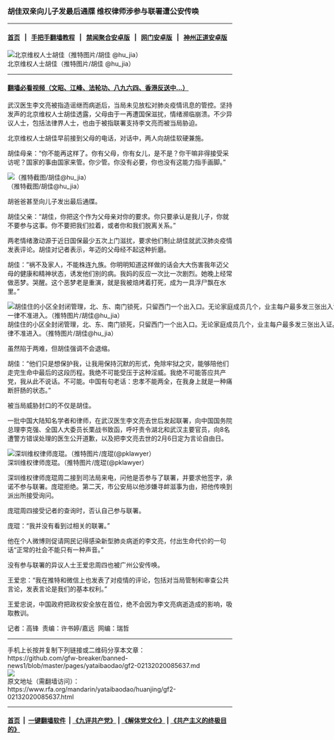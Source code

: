 ### 胡佳双亲向儿子发最后通牒 维权律师涉参与联署遭公安传唤
------------------------

#### [首页](https://github.com/gfw-breaker/banned-news1/blob/master/README.md) &nbsp;&nbsp;|&nbsp;&nbsp; [手把手翻墙教程](https://github.com/gfw-breaker/guides/wiki) &nbsp;&nbsp;|&nbsp;&nbsp; [禁闻聚合安卓版](https://github.com/gfw-breaker/bn-android) &nbsp;&nbsp;|&nbsp;&nbsp; [网门安卓版](https://github.com/oGate2/oGate) &nbsp;&nbsp;|&nbsp;&nbsp; [神州正道安卓版](https://github.com/SzzdOgate/update) 



<div id="headerimg">
 <img alt="北京维权人士胡佳（推特图片/胡佳 @hu_jia）" src="https://www.rfa.org/mandarin/yataibaodao/huanjing/gf2-02132020085637.html/hujia.jpg/@@images/b2ef9c96-8594-4699-bc48-ab3fa1c53823.jpeg" title="北京维权人士胡佳（推特图片/胡佳 @hu_jia）"/>
 <div id="headerimgcontents">
  <div id="headerimgcaption">
   <span>
    北京维权人士胡佳（推特图片/胡佳 @hu_jia）
   </span>
   <!-- zoomattribute -->
  </div>
  <!-- headerimgcaption -->
 </div>
 <!-- headerimagecontents -->
</div>

<hr/>


#### [翻墙必看视频（文昭、江峰、法轮功、八九六四、香港反送中...）](http://167.172.214.107/home.html)

<div id="storytext">
 <div>
  <div class="slot_header">
  </div>
 </div>
 <p>
 </p>
 <p>
  武汉医生李文亮被指造谣继而病逝后，当局未见放松对肺炎疫情讯息的管控。坚持发声的北京维权人士胡佳透露，父母由于一再遭国保滋扰，情绪濒临崩溃。不少异议人士，包括法律界人士，也由于被指联署支持李文亮而被当局胁迫。
 </p>
 <p>
  北京维权人士胡佳早前接到父母的电话，对话中，两人向胡佳软硬兼施。
 </p>
 <p>
 </p>
 <p>
 </p>
 <p>
  胡佳母亲：“你不能再这样了。你有父母，你有女儿，是不是？你干嘛非得接受采访呢？国家的事由国家来管。你少管。你没有必要，你也没有这能力指手画脚。”
 </p>
 <p>
 </p>
 <p>
  <div class="image-inline captioned" style="width:1500px;">
   <div style="width:1500px;">
    <img alt="（推特截图/胡佳@hu_jia）" src="https://www.rfa.org/mandarin/yataibaodao/huanjing/gf2-02132020085637.html/gf-2-1.jpg" title="（推特截图/胡佳@hu_jia）"/>
   </div>
   <div class="image-caption">
    <span style="width:1500px;">
     （推特截图/胡佳@hu_jia）
    </span>
    <span class="copyright">
    </span>
   </div>
  </div>
 </p>
 <p>
  胡爸爸甚至向儿子发出最后通牒。
 </p>
 <p>
  胡佳父亲：“胡佳，你把这个作为父母亲对你的要求。你只要承认是我儿子，你就不要参与这事。你不要把我们拉着，或者你和我们脱离关系。”
 </p>
 <p>
  两老情绪激动源于近日国保最少五次上门滋扰，要求他们制止胡佳就武汉肺炎疫情发表评论。胡佳对记者表示，年迈的父母经不起这种折磨。
 </p>
 <p>
  胡佳：”祸不及家人，不能株连九族。你明明知道这样做的话会大大伤害我年迈父母的健康和精神状态，诱发他们别的病。我妈的反应一次比一次剧烈。她晚上经常做恶梦。哭醒。这个恶梦老是重演，就是我被焙烤着打死，成为一具浮尸飘在水里。”
 </p>
 <p>
 </p>
 <p>
  <div class="image-inline captioned" style="width:808px;">
   <div style="width:808px;">
    <img alt="胡佳住的小区全封闭管理，北、东、南门锁死，只留西门一个出入口。无论家庭成员几个，业主每户最多发三张出入证。无证者一律不准进入。（推特图片/胡佳@hu_jia）" src="https://www.rfa.org/mandarin/yataibaodao/huanjing/gf2-02132020085637.html/gf-2.jpg" title="胡佳住的小区全封闭管理，北、东、南门锁死，只留西门一个出入口。无论家庭成员几个，业主每户最多发三张出入证。无证者一律不准进入。（推特图片/胡佳@hu_jia）"/>
   </div>
   <div class="image-caption">
    <span style="width:808px;">
     胡佳住的小区全封闭管理，北、东、南门锁死，只留西门一个出入口。无论家庭成员几个，业主每户最多发三张出入证。无证者一律不准进入。（推特图片/胡佳@hu_jia）
    </span>
    <span class="copyright">
    </span>
   </div>
  </div>
 </p>
 <p>
  虽然陷于两难，但胡佳强调不会退缩。
 </p>
 <p>
  胡佳：“他们只是想保护我，让我用保持沉默的形式，免除牢狱之灾，能够陪他们走完生命中最后的这段历程。我绝不可能受压于这种淫威。我绝不可能答应共产党，我从此不说话。不可能。中国有句老话：忠孝不能两全，在我身上就是一种痛断肝肠的状态。”
 </p>
 <p>
  被当局威胁封口的不仅是胡佳。
 </p>
 <p>
  一批中国大陆知名学者和律师，在武汉医生李文亮去世后发起联署，向中国国务院总理李克强、全国人大委员长栗战书致函，呼吁责令湖北和武汉主要官员，向8名遭警方错误处理的医生公开道歉，以及把李文亮去世的2月6日定为言论自由日。
 </p>
 <p>
 </p>
 <p>
  <div class="image-inline captioned" style="width:622px;">
   <div style="width:622px;">
    <img alt="深圳维权律师庞琨。（推特图片/庞琨(@pklawyer）" src="https://www.rfa.org/mandarin/yataibaodao/huanjing/gf2-02132020085637.html/gf-3.jpg" title="深圳维权律师庞琨。（推特图片/庞琨(@pklawyer）"/>
   </div>
   <div class="image-caption">
    <span style="width:622px;">
     深圳维权律师庞琨。（推特图片/庞琨(@pklawyer）
    </span>
    <span class="copyright">
    </span>
   </div>
  </div>
 </p>
 <p>
  深圳维权律师庞琨周二接到司法局来电，问他是否参与了联署，并要求他签字，承诺不参与联署。庞琨拒绝。第二天，市公安局以他涉嫌寻衅滋事为由，把他传唤到派出所接受询问。
 </p>
 <p>
  庞琨周四接受记者的查询时，否认自己参与联署。
 </p>
 <p>
  庞琨：“我并没有看到过相关的联署。”
 </p>
 <p>
  他在个人微博则促请网民记得感染新型肺炎病逝的李文亮，付出生命代价的一句话“正常的社会不能只有一种声音。”
 </p>
 <p>
  没有参与联署的异议人士王爱忠周四也被广州公安传唤。
 </p>
 <p>
  王爱忠：“我在推特和微信上也发表了对疫情的评论，包括对当局管制和审查公共言论，发表言论是我们的基本权利。”
 </p>
 <p>
  王爱忠说，中国政府把政权安全放在首位，绝不会因为李文亮病逝造成的影响，吸取教训。
 </p>
 <p>
 </p>
 <p>
  记者：高锋  责编：许书婷/嘉远  网编：瑞哲
 </p>
</div>

<hr/>
手机上长按并复制下列链接或二维码分享本文章：<br/>
https://github.com/gfw-breaker/banned-news1/blob/master/pages/yataibaodao/gf2-02132020085637.md <br/>
<a href='https://github.com/gfw-breaker/banned-news1/blob/master/pages/yataibaodao/gf2-02132020085637.md'><img src='https://github.com/gfw-breaker/banned-news1/blob/master/pages/yataibaodao/gf2-02132020085637.md.png'/></a> <br/>
原文地址（需翻墙访问）：https://www.rfa.org/mandarin/yataibaodao/huanjing/gf2-02132020085637.html


------------------------
#### [首页](https://github.com/gfw-breaker/banned-news1/blob/master/README.md) &nbsp;|&nbsp; [一键翻墙软件](https://github.com/gfw-breaker/nogfw/blob/master/README.md) &nbsp;| [《九评共产党》](https://github.com/gfw-breaker/9ping.md/blob/master/README.md#九评之一评共产党是什么) | [《解体党文化》](https://github.com/gfw-breaker/jtdwh.md/blob/master/README.md) | [《共产主义的终极目的》](https://github.com/gfw-breaker/gczydzjmd.md/blob/master/README.md)


<img src='http://gfw-breaker.win/banned-news/pages/yataibaodao/gf2-02132020085637.md' width='0px' height='0px'/>